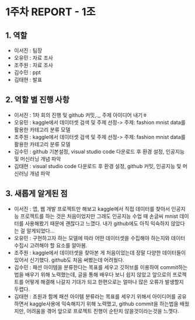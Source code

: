 # 1주차 REPORT - 1조

## 1. 역할

- 이서진 : 팀장
- 오유민 : 자료 조사
- 조주원 : 자료 조사
- 김수민 : ppt
- 김태현 : 발표

## 2. 역할 별 진행 사항

- 이서진 : 1차 회의 진행 및 github 커밋,.,, 주제 아이디어 내기ㅎ
- 오유민 : kaggle에서 데이터셋 검색 및 주제 선정-> 주제: fashion mnist data를 활용한 카테고리 분류 모델
- 조주원 : kaggle에서 데이터셋 검색 및 주제 선정-> 주제: fashion mnist data를 활용한 카테고리 분류 모델
- 김수민 : github 기본설정, visual studio code 다운로드 후 환경 설정, 인공지능 및 머신러닝 개념 파악
- 김태현 : visual studio code 다운로드 후 환경 설정, github 커밋, 인공지능 및 머신러닝 개념 파악

## 3. 새롭게 알게된 점

- 이서진 : 앱, 웹 개발 프로젝트만 해보고 kaggle에서 직접 데이터를 찾아서 인공지능 프로젝트를 하는 것은 처음이었지만 그래도 
인공지능 수업 때 손글씨 mnist 데이터를 사용해봤기 때문에 괜찮다고 느꼈다. 내가 github에도 아직 익숙하지 않았다는 걸 알게되었다...
- 오유민 : 구현하고자 하는 모델에 따라 어떤 데이터셋을 수집해야 하는지와 데이터 수집시 고려해야 할 요소를 알아봄.
- 조주원 : kaggle에서 데이터셋을 찾아본 게 처음이었는데 정말 다양한 데이터들이 있어서 신기했다. github도 처음 써봤는데 어려웠다.
- 김수민 : 패션 아이템을 분류한다는 목표를 세우고 깃허브를 이용하여 commit하는 법을 배우기 위해 노력했는데, 글을 통해 배우다 보니 쉽지 않았고 앞으로의 프로젝트를 어떻게 해결해 나갈지 기대가 되고 한편으로는 얼마나 많은 오류가 발생할지 두렵다.
- 김태현 : 조원과 함께 패션 아이템 분류라는 목표를 세우기 위해서 아이디어를 공유하면서 kaggle사용에 익숙해지기 위해 노력했고, github commit을 하는법을 배웠지만, 어려움을 겪어 앞으로 프로젝트 진행이 순탄치 않을것이라는것을 느꼇다.